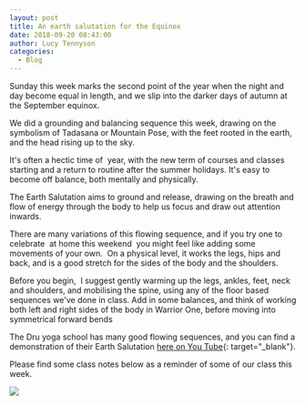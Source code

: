 ```yaml
---
layout: post
title: An earth salutation for the Equinox
date: 2018-09-20 08:43:00
author: Lucy Tennyson
categories:
  - Blog
---
```


Sunday this week marks the second point of the year when the night and day become equal in length, and we slip into the darker days of autumn at the September equinox.

We did a grounding and balancing sequence this week, drawing on the symbolism of Tadasana or Mountain Pose, with the feet rooted in the earth, and the head rising up to the sky.

It's often a hectic time of&nbsp; year, with the new term of courses and classes starting and a return to routine after the summer holidays. It's easy to become off balance, both mentally and physically.

The Earth Salutation aims to ground and release, drawing on the breath and flow of energy through the body to help us focus and draw out attention inwards.

There are many variations of this flowing sequence, and if you try one to celebrate&nbsp; at home this weekend&nbsp; you might feel like adding some movements of your own.&nbsp; On a physical level, it works the legs, hips and back, and is a good stretch for the sides of the body and the shoulders.

Before you begin,&nbsp; I suggest gently warming up the legs, ankles, feet, neck and shoulders, and mobilising the spine, using any of the floor based sequences we've done in class. Add in some balances, and think of working both left and right sides of the body in Warrior One, before moving into symmetrical forward bends

The Dru yoga school has many good flowing sequences, and you can find a demonstration of their Earth Salutation [here on You Tube](https://www.youtube.com/watch?v=xtJvfO_GSbc){: target="_blank"}.

Please find some class notes below as a reminder of some of our class this week.

![](blob:https://app.cloudcannon.com/3d2ffb50-5e75-dc48-9d02-d68f9d2abe20)